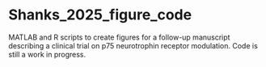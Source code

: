 # Shanks_2025_figure_code
MATLAB and R scripts to create figures for a follow-up manuscript describing a clinical trial on p75 neurotrophin receptor modulation. Code is still a work in progress.
